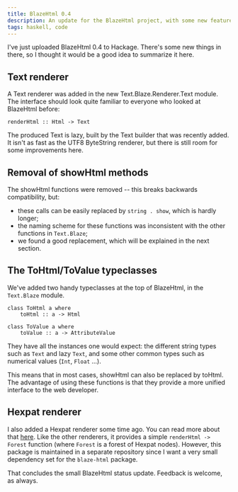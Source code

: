 ```yaml
---
title: BlazeHtml 0.4
description: An update for the BlazeHtml project, with some new features
tags: haskell, code
---
```


I've just uploaded BlazeHtml 0.4 to Hackage. There's some new things in there,
so I thought it would be a good idea to summarize it here.

## Text renderer

A Text renderer was added in the new Text.Blaze.Renderer.Text module. The
interface should look quite familiar to everyone who looked at BlazeHtml before:

~~~~~{.haskell}
renderHtml :: Html -> Text
~~~~~

The produced Text is lazy, built by the Text builder that was recently added. It
isn't as fast as the UTF8 ByteString renderer, but there is still room for some
improvements here.

## Removal of showHtml methods

The showHtml functions were removed -- this breaks backwards compatibility, but:

- these calls can be easily replaced by `string . show`, which is hardly longer;
- the naming scheme for these functions was inconsistent with the other
  functions in `Text.Blaze`;
- we found a good replacement, which will be explained in the next section.

## The ToHtml/ToValue typeclasses

We've added two handy typeclasses at the top of BlazeHtml, in the `Text.Blaze`
module.

~~~~~{.haskell}
class ToHtml a where
    toHtml :: a -> Html
~~~~~

~~~~~{.haskell}
class ToValue a where
    toValue :: a -> AttributeValue
~~~~~

They have all the instances one would expect: the different string types such as
`Text` and lazy `Text`, and some other common types such as numerical values
(`Int`, `Float` ...).

This means that in most cases, showHtml can also be replaced by toHtml. The
advantage of using these functions is that they provide a more unified interface
to the web developer.

## Hexpat renderer

I also added a Hexpat renderer some time ago. You can read more about that
[here]. Like the other renderers, it provides a simple `renderHtml -> Forest`
function (where `Forest` is a forest of Hexpat nodes). However, this package is
maintained in a separate repository since I want a very small dependency set for
the `blaze-html` package.

[here]: http://softwaresimply.blogspot.com/2010/12/heist-gets-blaze-syntax.html

That concludes the small BlazeHtml status update. Feedback is welcome, as
always.
